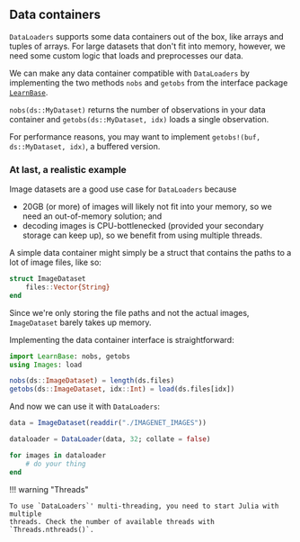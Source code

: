 ## Data containers

`DataLoaders` supports some data containers out of the box, like arrays
and tuples of arrays. For large datasets that don't fit into memory, however,
we need some custom logic that loads and preprocesses our data.

We can make any data container compatible with `DataLoaders` by implementing
the two methods `nobs` and `getobs` from the interface package [`LearnBase`](https://github.com/JuliaML/LearnBase.jl).

`nobs(ds::MyDataset)` returns the number of observations in your data container
and `getobs(ds::MyDataset, idx)` loads a single observation.

For performance reasons, you may want to implement `getobs!(buf, ds::MyDataset, idx)`, a buffered version.

### At last, a realistic example

Image datasets are a good use case for `DataLoaders` because

- 20GB (or more) of images will likely not fit into your memory, so we need an
  out-of-memory solution; and
- decoding images is CPU-bottlenecked (provided your secondary storage can keep up),
  so we benefit from using multiple threads.

A simple data container might simply be a struct that contains the paths to
a lot of image files, like so:

```julia
struct ImageDataset
    files::Vector{String}
end
```

Since we're only storing the file paths and not the actual images, `ImageDataset`
barely takes up memory.

Implementing the data container interface is straightforward:

```julia
import LearnBase: nobs, getobs
using Images: load

nobs(ds::ImageDataset) = length(ds.files)
getobs(ds::ImageDataset, idx::Int) = load(ds.files[idx])
```

And now we can use it with `DataLoaders`:

```julia
data = ImageDataset(readdir("./IMAGENET_IMAGES"))

dataloader = DataLoader(data, 32; collate = false)

for images in dataloader
    # do your thing
end
```

!!! warning "Threads"

    To use `DataLoaders`' multi-threading, you need to start Julia with multiple
    threads. Check the number of available threads with `Threads.nthreads()`.
